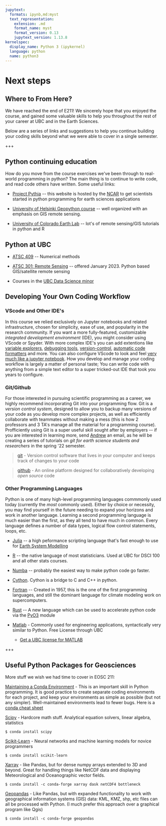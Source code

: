 ```yaml
---
jupytext:
  formats: ipynb,md:myst
  text_representation:
    extension: .md
    format_name: myst
    format_version: 0.13
    jupytext_version: 1.13.8
kernelspec:
  display_name: Python 3 (ipykernel)
  language: python
  name: python3
---
```


# Next steps

## Where to From Here?

We have reached the end of E211! We sincerely hope that you enjoyed the course, and gained some valuable skills to help you throughout the rest of your career at UBC and in the Earth Sciences.  

Below are a series of links and suggestions to help you continue building your coding skills beyond what we were able to cover in a single semester.

+++

## Python continuing education

How do you move from the course exercises we've been through to real-world programming in python?  The
main thing is to continue to write code, and read code others have written.   Some useful links:

* [Project Pythia](https://projectpythia.org/index.html#start-learning)  -- this website is hosted by the 
  [NCAR](https://ncar.ucar.edu/) to get scientists started in python programming for earth sciences applications
  
* [University of Helsinki Geopython course](https://geo-python-site.readthedocs.io/en/latest/) -- well organized
  with an emphasis on GIS remote sensing.
  
* [University of Colorado Earth Lab](https://www.earthdatascience.org/) -- lot's of remote sensing/GIS tutorials in python and R

## Python at UBC 

* [ATSC 409](https://courses.students.ubc.ca/cs/courseschedule?pname=subjarea&tname=subj-course&dept=ATSC&course=409) -- Numerical methods

* [ATSC 301: Remote Sensing](https://courses.students.ubc.ca/cs/courseschedule?pname=subjarea&tname=subj-course&dept=ATSC&course=301) -- offered January 2023.  Python based GIS/satellite remote sensing

* Courses in the [UBC Data Science minor](https://datascience.ubc.ca/minor)

## Developing Your Own Coding Workflow

### VScode and Other IDE's

In this course we relied exclusively on Jupyter notebooks and related infrastructure, chosen for simplicity, ease of use, and popularity in the research community. If you want a more fully-featured, customizable *integrated development environment* (IDE), you might consider using VScode or Spyder. With more complex IDE's you can add extentions like [variable explorers](https://visualstudiomagazine.com/articles/2019/04/24/vs-code-python-update.aspx), [debugging tools](https://code.visualstudio.com/docs/python/debugging), [version-control](https://code.visualstudio.com/docs/editor/github), [automatic code formatters](https://dev.to/adamlombard/how-to-use-the-black-python-code-formatter-in-vscode-3lo0) and more. You can also configure VScode to look and feel [very much like a jupyter notebook](https://code.visualstudio.com/docs/datascience/jupyter-notebooks). How you develop and manage your coding workflow is largely a matter of personal taste; You can write code with anything from a simple text editor to a super tricked-out IDE that took you years to configure.  

### Git/Github

For those interested in pursuing scientific programming as a career, we highly recommend incorporating Git into your programming flow. Git is a *version control system*, designed to allow you to backup many versions of your code as you develop more complex projects, as well as efficiently collaborate with teammates without making a mess (this is how 2 professors and 3 TA's manage all the material for a programming course). Profficiently using Git is a super useful skill sought after by employers -- if you are interested in learning more, send [Andrew](aloeppky@eoas.ubc.ca) an email, as he will be creating a series of tutorials on *git for earth science students and researchers* in the spring '22 semester.

>[git](https://git-scm.com/book/en/v2/Getting-Started-Installing-Git) - Version control software that lives in your computer and keeps track of changes to your code

>[github](https://github.com/) - An online platform designed for collaboratively developing *open source* code

### Other Programming Languages

Python is one of many high-level programming languages commmonly used today (currently the *most* commonly used). Either by choice or necessity, you may find yourself in the future needing to expand your horizons and work in another language. Learning a second programming language is much easier than the first, as they all tend to have much in common. Every language defines a number of data types, logical flow control statements, loops, etc.

* [Julia](https://julialang.org/) -- a high peformance scripting language that's fast enough to use for [Earth System Modelling](https://clima.github.io/ClimateMachine.jl/latest/)

* [R](https://education.rstudio.com/) -- the native language of most statisticians.  Used at UBC for DSCI 100 and all other stats courses.

* [Numba](https://numba.pydata.org/numba-doc/latest/user/5minguide.html) -- probably the easiest way to make python code go faster.

* [Cython](https://cython.readthedocs.io/en/latest/src/tutorial/cython_tutorial.html). Cython is a bridge to C and C++ in python.

* [Fortran](https://fortran-lang.org/)  -- Created in 1957, this is the one of the first programming languages, and still the dominant language for climate modeling work on supercomputers.

* [Rust](https://www.rust-lang.org/learn/get-started) -- A new language which can be used to accelerate python code via the [PyO3](https://pyo3.rs/v0.15.1/) module

* [Matlab](https://www.mathworks.com/) - Commonly used for engineering applications, syntactically very similar to Python. Free License through UBC

  * [Get a UBC license for MATLAB](https://it.ubc.ca/services/desktop-print-services/software-licensing/matlab)

+++

## Useful Python Packages for Geosciences

More stuff we wish we had time to cover in EOSC 211:

[Maintaining a Conda Environment](https://www.freecodecamp.org/news/why-you-need-python-environments-and-how-to-manage-them-with-conda-85f155f4353c) - This is an important skill in Python programming. It is good practice to create separate coding environments for each project, and keep your environments as simple as possible (but not any simpler). Well-maintained environments lead to fewer bugs. Here is a [conda cheat sheet](https://docs.conda.io/projects/conda/en/4.6.0/_downloads/52a95608c49671267e40c689e0bc00ca/conda-cheatsheet.pdf)

[Scipy](https://scipy.org/) - Hardcore math stuff. Analytical equation solvers, linear algebra, statistics

```
$ conda install scipy
```

[Scikit-Learn](https://scikit-learn.org/stable/index.html) - Neural networks and machine learning models for novice programmers

```
$ conda install scikit-learn
```

[Xarray](http://xarray.pydata.org/en/stable/) - like Pandas, but for dense numpy arrays extended to 3D and beyond. Great for handling things like NetCDF data and displaying  Meteorological and Oceanographic vector fields. 

```
$ conda install -c conda-forge xarray dask netCDF4 bottleneck
```

[Geopandas](https://geopandas.org/en/stable/) - Like Pandas, but with expanded functionality to work with geographical information systems (GIS) data: KML, KMZ, shp, etc files can all be processed with Python. (I much prefer this approach over a graphical program like Qgis)

```
$ conda install -c conda-forge geopandas
```
